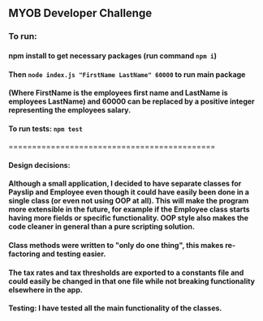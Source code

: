 ## MYOB Developer Challenge

### To run:

#### npm install to get necessary packages (run command `npm i`)

#### Then `node index.js "FirstName LastName" 60000` to run main package

#### (Where FirstName is the employees first name and LastName is employees LastName) and 60000 can be replaced by a positive integer representing the employees salary.

#### To run tests: `npm test`

============================================

#### Design decisions:

#### Although a small application, I decided to have separate classes for Payslip and Employee even though it could have easily been done in a single class (or even not using OOP at all). This will make the program more extensible in the future, for example if the Employee class starts having more fields or specific functionality. OOP style also makes the code cleaner in general than a pure scripting solution.

#### Class methods were written to "only do one thing", this makes re-factoring and testing easier.

#### The tax rates and tax thresholds are exported to a constants file and could easily be changed in that one file while not breaking functionality elsewhere in the app.

#### Testing: I have tested all the main functionality of the classes.
